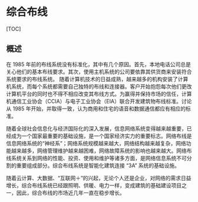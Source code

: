 # 综合布线

[TOC]

## 概述

在 1985 年前的布线系统没有标准化，其中有几个原因。首先，本地电话公司总是关心他们的基本布线要求。其次，使用主机系统的公司要依靠其供货商来安装符合系统要求的布线系统。 随着计算机技术的日益成熟，越来越多的机构安装了计算机系统，而每个系统都需要自己独特的布线和连接器。客户开始抱怨每次他们更改计算机平台的同时也不得不相应改变其布线方式。为赢得并保持市场的信任，计算机通信工业协会（CCIA）与电子工业协会（EIA）联合开发建筑物布线标准。讨论从 1985 年开始，并取得一致，认为商用和住宅的语音和数据通信都应有相应的标准。

随着全球社会信息化与经济国际化的深入发展，信息网络系统变得越来越重要，已经成为一个国家最重要的基础设施，是一个国家经济实力的重要标志。网络布线是信息网络系统的“神经系”；网络系统规模越来越大，网络结构越来越复杂，网络功能越来越多，网络管理维护越来越困难，网络故障系统的影响也越来越大。网络布线系统关系到网络的性能、投资、使用和维护等诸多方面，是网络信息系统不可分割的重要组成部分。综合布线系统是智能化建筑连接 “3A” 系统的基础设施。

随着云计算、大数据、“互联网＋”的兴起，无论个人还是企业，对网络的需求日益增长，综合布线系统已经跟照明、供暖、电力一样，变成建筑的基础建设项目之一，因此，综合布线的市场近几年一直在稳步增长。